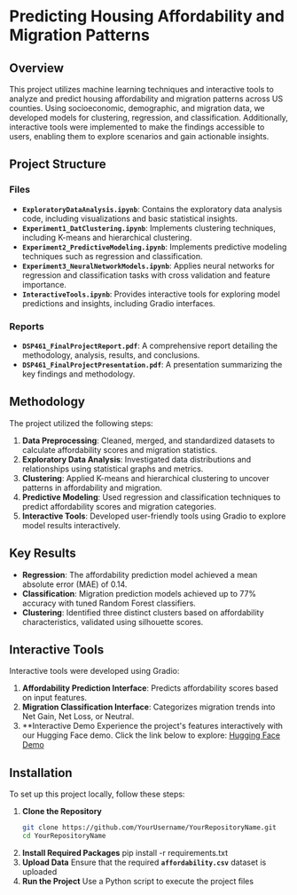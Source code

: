 # Predicting Housing Affordability and Migration Patterns

## Overview
This project utilizes machine learning techniques and interactive tools to analyze and predict housing affordability and migration patterns across US counties. Using socioeconomic, demographic, and migration data, we developed models for clustering, regression, and classification. Additionally, interactive tools were implemented to make the findings accessible to users, enabling them to explore scenarios and gain actionable insights.

## Project Structure

### Files
- **`ExploratoryDataAnalysis.ipynb`**: Contains the exploratory data analysis code, including visualizations and basic statistical insights.
- **`Experiment1_DatClustering.ipynb`**: Implements clustering techniques, including K-means and hierarchical clustering.
- **`Experiment2_PredictiveModeling.ipynb`**: Implements predictive modeling techniques such as regression and classification.
- **`Experiment3_NeuralNetworkModels.ipynb`**: Applies neural networks for regression and classification tasks with cross validation and feature importance.
- **`InteractiveTools.ipynb`**: Provides interactive tools for exploring model predictions and insights, including Gradio interfaces.

### Reports
- **`DSP461_FinalProjectReport.pdf`**: A comprehensive report detailing the methodology, analysis, results, and conclusions.
- **`DSP461_FinalProjectPresentation.pdf`**: A presentation summarizing the key findings and methodology.

## Methodology
The project utilized the following steps:
1. **Data Preprocessing**: Cleaned, merged, and standardized datasets to calculate affordability scores and migration statistics.
2. **Exploratory Data Analysis**: Investigated data distributions and relationships using statistical graphs and metrics.
3. **Clustering**: Applied K-means and hierarchical clustering to uncover patterns in affordability and migration.
4. **Predictive Modeling**: Used regression and classification techniques to predict affordability scores and migration categories.
5. **Interactive Tools**: Developed user-friendly tools using Gradio to explore model results interactively.

## Key Results
- **Regression**: The affordability prediction model achieved a mean absolute error (MAE) of 0.14.
- **Classification**: Migration prediction models achieved up to 77% accuracy with tuned Random Forest classifiers.
- **Clustering**: Identified three distinct clusters based on affordability characteristics, validated using silhouette scores.

## Interactive Tools
Interactive tools were developed using Gradio:
1. **Affordability Prediction Interface**: Predicts affordability scores based on input features.
2. **Migration Classification Interface**: Categorizes migration trends into Net Gain, Net Loss, or Neutral.
3. **Interactive Demo
Experience the project's features interactively with our Hugging Face demo. Click the link below to explore:
[Hugging Face Demo](https://huggingface.co/spaces/22tsangr/demo)

## Installation
To set up this project locally, follow these steps:
1. **Clone the Repository**
   ```bash
   git clone https://github.com/YourUsername/YourRepositoryName.git
   cd YourRepositoryName
2. **Install Required Packages**
  pip install -r requirements.txt
3. **Upload Data**
   Ensure that the required **`affordability.csv`** dataset is uploaded
4. **Run the Project**
   Use a Python script to execute the project files

